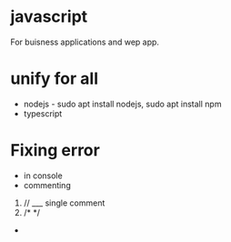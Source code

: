 # javascript

For buisness applications and wep app. 
# unify for all
- nodejs - sudo apt install nodejs, sudo apt install npm
- typescript

# Fixing error
- in console
- commenting 
1. // ___ single comment
2. /* */ 
- 
